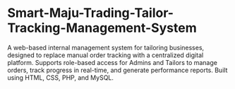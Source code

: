 # Smart-Maju-Trading-Tailor-Tracking-Management-System
A web-based internal management system for tailoring businesses, designed to replace manual order tracking with a centralized digital platform. Supports role-based access for Admins and Tailors to manage orders, track progress in real-time, and generate performance reports. Built using HTML, CSS, PHP, and MySQL.
